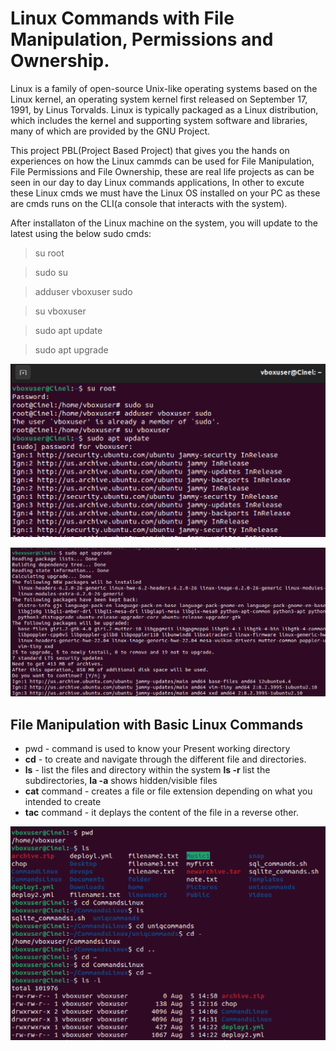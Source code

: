 # Linux Commands with File Manipulation, Permissions and Ownership.

Linux is a family of open-source Unix-like operating systems based on the Linux kernel, an operating system kernel first released on September 17, 1991, by Linus Torvalds. Linux is typically packaged as a Linux distribution, which includes the kernel and supporting system software and libraries, many of which are provided by the GNU Project.

This project PBL(Project Based Project) that gives you the hands on experiences on how the Linux cammds can be used for File Manipulation, File Permissions and File Ownership, these are real life projects as can be seen in our day to day Linux commands applications, In other to excute these Linux cmds we must have the Linux OS installed on your PC as these are cmds runs on the CLI(a console that interacts with the system).

After installaton of the Linux machine on the system, you will update to the latest using the below sudo cmds:

>su root

>sudo su

>adduser vboxuser sudo

>su vboxuser

>sudo apt update

>sudo apt upgrade

![Image](<File Manipulation-sudo cmds.png>)

![Alt text](<File Manipulation-sudo cmds2-1.png>)


## File Manipulation with Basic Linux Commands

* pwd - command is used to know your Present working directory
* **cd** - to create and navigate through the different file and directories.
* **ls** - list the files and directory within the system **ls -r** list the subdirectories, **la -a** shows hidden/visible files
* **cat** command - creates a file or file extension depending on what you intended to create
* **tac** command - it deplays the content of the file in a reverse other.

![Image](LinuxCommands(Ls,pwd,cd).png)

















